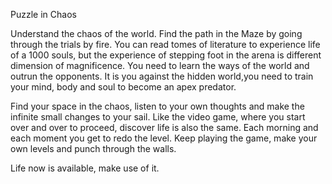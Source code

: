 Puzzle in Chaos

Understand the chaos of the world.
Find the path in the Maze by going through the trials by fire.
You can read tomes of literature to experience life of a 1000 souls, but the experience of stepping foot in the arena is different dimension of magnificence.
You need to learn the ways of the world and outrun the opponents. It is you against the hidden world,you need to train your mind, body and soul to become an apex predator. 

Find your space in the chaos, listen to your own thoughts and make the infinite small changes to your sail. Like the video game, where you start over and over to proceed,  discover life is also the same. Each morning and each moment you get to redo the level.
Keep playing the game, make your own levels and punch through the walls.

Life now is available, make use of it.